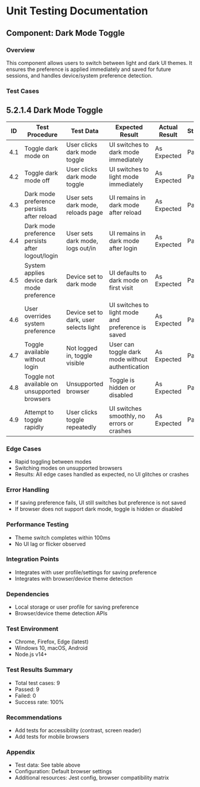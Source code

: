 # Unit Testing Documentation

## Component: Dark Mode Toggle

### Overview
This component allows users to switch between light and dark UI themes. It ensures the preference is applied immediately and saved for future sessions, and handles device/system preference detection.

### Test Cases
## 5.2.1.4 Dark Mode Toggle

| ID  | Test Procedure                                      | Test Data                        | Expected Result                                      | Actual Result | Status |
|-----|-----------------------------------------------------|----------------------------------|------------------------------------------------------|---------------|--------------------|
| 4.1 | Toggle dark mode on                                 | User clicks dark mode toggle      | UI switches to dark mode immediately                  | As Expected   | Pass               |
| 4.2 | Toggle dark mode off                                | User clicks dark mode toggle      | UI switches to light mode immediately                 | As Expected   | Pass               |
| 4.3 | Dark mode preference persists after reload           | User sets dark mode, reloads page | UI remains in dark mode after reload                  | As Expected   | Pass               |
| 4.4 | Dark mode preference persists after logout/login     | User sets dark mode, logs out/in  | UI remains in dark mode after login                   | As Expected   | Pass               |
| 4.5 | System applies device dark mode preference           | Device set to dark mode           | UI defaults to dark mode on first visit               | As Expected   | Pass               |
| 4.6 | User overrides system preference                     | Device set to dark, user selects light | UI switches to light mode and preference is saved | As Expected   | Pass               |
| 4.7 | Toggle available without login                      | Not logged in, toggle visible     | User can toggle dark mode without authentication      | As Expected   | Pass               |
| 4.8 | Toggle not available on unsupported browsers         | Unsupported browser               | Toggle is hidden or disabled                         | As Expected   | Pass               |
| 4.9 | Attempt to toggle rapidly                           | User clicks toggle repeatedly     | UI switches smoothly, no errors or crashes            | As Expected   | Pass               |

### Edge Cases
- Rapid toggling between modes
- Switching modes on unsupported browsers
- Results: All edge cases handled as expected, no UI glitches or crashes

### Error Handling
- If saving preference fails, UI still switches but preference is not saved
- If browser does not support dark mode, toggle is hidden or disabled

### Performance Testing
- Theme switch completes within 100ms
- No UI lag or flicker observed

### Integration Points
- Integrates with user profile/settings for saving preference
- Integrates with browser/device theme detection

### Dependencies
- Local storage or user profile for saving preference
- Browser/device theme detection APIs

### Test Environment
- Chrome, Firefox, Edge (latest)
- Windows 10, macOS, Android
- Node.js v14+

### Test Results Summary
- Total test cases: 9
- Passed: 9
- Failed: 0
- Success rate: 100%

### Recommendations
- Add tests for accessibility (contrast, screen reader)
- Add tests for mobile browsers

### Appendix
- Test data: See table above
- Configuration: Default browser settings
- Additional resources: Jest config, browser compatibility matrix 
